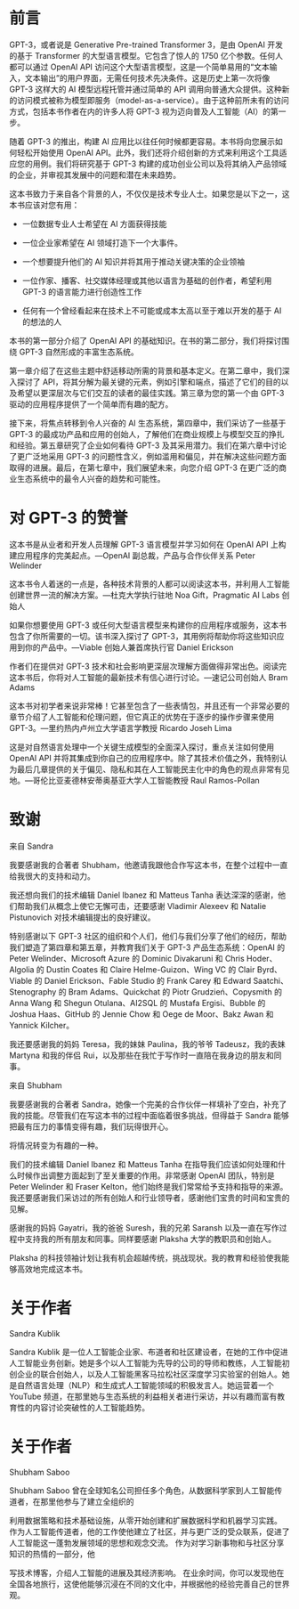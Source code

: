 # 前言

GPT-3，或者说是 Generative Pre-trained Transformer 3，是由 OpenAI 开发的基于 Transformer 的大型语言模型。它包含了惊人的 1750 亿个参数。任何人都可以通过 OpenAI API 访问这个大型语言模型，这是一个简单易用的“文本输入，文本输出”的用户界面，无需任何技术先决条件。这是历史上第一次将像 GPT-3 这样大的 AI 模型远程托管并通过简单的 API 调用向普通大众提供。这种新的访问模式被称为模型即服务（model-as-a-service）。由于这种前所未有的访问方式，包括本书作者在内的许多人将 GPT-3 视为迈向普及人工智能（AI）的第一步。

随着 GPT-3 的推出，构建 AI 应用比以往任何时候都更容易。本书将向您展示如何轻松开始使用 OpenAI API。此外，我们还将介绍创新的方式来利用这个工具适应您的用例。我们将研究基于 GPT-3 构建的成功创业公司以及将其纳入产品领域的企业，并审视其发展中的问题和潜在未来趋势。

这本书致力于来自各个背景的人，不仅仅是技术专业人士。如果您是以下之一，这本书应该对您有用：

+   一位数据专业人士希望在 AI 方面获得技能

+   一位企业家希望在 AI 领域打造下一个大事件。

+   一个想要提升他们的 AI 知识并将其用于推动关键决策的企业领袖

+   一位作家、播客、社交媒体经理或其他以语言为基础的创作者，希望利用 GPT-3 的语言能力进行创造性工作

+   任何有一个曾经看起来在技术上不可能或成本太高以至于难以开发的基于 AI 的想法的人

本书的第一部分介绍了 OpenAI API 的基础知识。在书的第二部分，我们将探讨围绕 GPT-3 自然形成的丰富生态系统。

第一章介绍了在这些主题中舒适移动所需的背景和基本定义。在第二章中，我们深入探讨了 API，将其分解为最关键的元素，例如引擎和端点，描述了它们的目的以及希望以更深层次与它们交互的读者的最佳实践。第三章为您的第一个由 GPT-3 驱动的应用程序提供了一个简单而有趣的配方。

接下来，将焦点转移到令人兴奋的 AI 生态系统，第四章中，我们采访了一些基于 GPT-3 的最成功产品和应用的创始人，了解他们在商业规模上与模型交互的挣扎和经验。第五章研究了企业如何看待 GPT-3 及其采用潜力。我们在第六章中讨论了更广泛地采用 GPT-3 的问题性含义，例如滥用和偏见，并在解决这些问题方面取得的进展。最后，在第七章中，我们展望未来，向您介绍 GPT-3 在更广泛的商业生态系统中的最令人兴奋的趋势和可能性。

# 对 GPT-3 的赞誉

这本书是从业者和开发人员理解 GPT-3 语言模型并学习如何在 OpenAI API 上构建应用程序的完美起点。—OpenAI 副总裁，产品与合作伙伴关系 Peter Welinder

这本书令人着迷的一点是，各种技术背景的人都可以阅读这本书，并利用人工智能创建世界一流的解决方案。—杜克大学执行驻地 Noa Gift，Pragmatic AI Labs 创始人

如果你想要使用 GPT-3 或任何大型语言模型来构建你的应用程序或服务，这本书包含了你所需要的一切。该书深入探讨了 GPT-3，其用例将帮助你将这些知识应用到你的产品中。—Viable 创始人兼首席执行官 Daniel Erickson

作者们在提供对 GPT-3 技术和社会影响更深层次理解方面做得非常出色。阅读完这本书后，你将对人工智能的最新技术有信心进行讨论。—速记公司创始人 Bram Adams

这本书对初学者来说非常棒！它甚至包含了一些表情包，并且还有一个非常必要的章节介绍了人工智能和伦理问题，但它真正的优势在于逐步的操作步骤来使用 GPT-3。—里约热内卢州立大学语言学教授 Ricardo Joseh Lima

这是对自然语言处理中一个关键生成模型的全面深入探讨，重点关注如何使用 OpenAI API 并将其集成到你自己的应用程序中。除了其技术价值之外，我特别认为最后几章提供的关于偏见、隐私和其在人工智能民主化中的角色的观点非常有见地。—哥伦比亚麦德林安蒂奥基亚大学人工智能教授 Raul Ramos-Pollan

# 致谢

来自 Sandra

我要感谢我的合著者 Shubham，他邀请我跟他合作写这本书，在整个过程中一直给我很大的支持和动力。

我还想向我们的技术编辑 Daniel Ibanez 和 Matteus Tanha 表达深深的感谢，他们帮助我们从概念上使它无懈可击，还要感谢 Vladimir Alexeev 和 Natalie Pistunovich 对技术编辑提出的良好建议。

特别感谢以下 GPT-3 社区的组织和个人们，他们与我们分享了他们的经历，帮助我们塑造了第四章和第五章，并教育我们关于 GPT-3 产品生态系统：OpenAI 的 Peter Welinder、Microsoft Azure 的 Dominic Divakaruni 和 Chris Hoder、Algolia 的 Dustin Coates 和 Claire Helme-Guizon、Wing VC 的 Clair Byrd、Viable 的 Daniel Erickson、Fable Studio 的 Frank Carey 和 Edward Saatchi、Stenography 的 Bram Adams、Quickchat 的 Piotr Grudzień、Copysmith 的 Anna Wang 和 Shegun Otulana、AI2SQL 的 Mustafa Ergisi、Bubble 的 Joshua Haas、GitHub 的 Jennie Chow 和 Oege de Moor、Bakz Awan 和 Yannick Kilcher。

我还要感谢我的妈妈 Teresa，我的妹妹 Paulina，我的爷爷 Tadeusz，我的表妹 Martyna 和我的伴侣 Rui，以及那些在我忙于写作时一直陪在我身边的朋友和同事。

来自 Shubham

我要感谢我的合著者 Sandra，她像一个完美的合作伙伴一样填补了空白，补充了我的技能。尽管我们在写这本书的过程中面临着很多挑战，但得益于 Sandra 能够把最有压力的事情变得有趣，我们玩得很开心。

将情况转变为有趣的一种。

我们的技术编辑 Daniel Ibanez 和 Matteus Tanha 在指导我们应该如何处理和什么时候作出调整方面起到了至关重要的作用。非常感谢 OpenAI 团队，特别是 Peter Welinder 和 Fraser Kelton，他们始终是我们常常给予支持和指导的来源。我还要感谢我们采访过的所有创始人和行业领导者，感谢他们宝贵的时间和宝贵的见解。

感谢我的妈妈 Gayatri，我的爸爸 Suresh，我的兄弟 Saransh 以及一直在写作过程中支持我的所有朋友和同事。同样要感谢 Plaksha 大学的教职员和创始人。

Plaksha 的科技领袖计划让我有机会超越传统，挑战现状。我的教育和经验使我能够高效地完成这本书。

# 关于作者

Sandra Kublik

Sandra Kublik 是一位人工智能企业家、布道者和社区建设者，在她的工作中促进人工智能业务创新。她是多个以人工智能为先导的公司的导师和教练，人工智能初创企业的联合创始人，以及人工智能黑客马拉松社区深度学习实验室的创始人。她是自然语言处理（NLP）和生成式人工智能领域的积极发言人。她运营着一个 YouTube 频道，在那里她与生态系统的利益相关者进行采访，并以有趣而富有教育性的内容讨论突破性的人工智能趋势。

# 关于作者

Shubham Saboo

Shubham Saboo 曾在全球知名公司担任多个角色，从数据科学家到人工智能传道者，在那里他参与了建立全组织的

利用数据策略和技术基础设施，从零开始创建和扩展数据科学和机器学习实践。 作为人工智能传道者，他的工作使他建立了社区，并与更广泛的受众联系，促进了人工智能这一蓬勃发展领域的思想和观念交流。 作为对学习新事物和与社区分享知识的热情的一部分，他

写技术博客，介绍人工智能的进展及其经济影响。 在业余时间，你可以发现他在全国各地旅行，这使他能够沉浸在不同的文化中，并根据他的经验完善自己的世界观。
